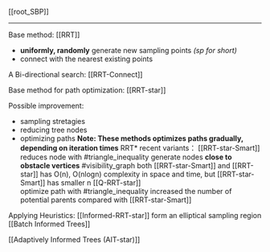 [[root_SBP]]
****
Base method:
[[RRT]]
- **uniformly, randomly** generate new sampling points *(sp for short)*
- connect with the nearest existing points

A Bi-directional search: [[RRT-Connect]]

Base method for path optimization: [[RRT-star]]

Possible improvement:
- sampling stretagies
- reducing tree nodes
- optimizing paths
**Note: These methods optimizes paths gradually, depending on iteration times**
RRT* recent variants：
[[RRT-star-Smart]]
	reduces node with #triangle_inequality 
	generate nodes **close to obstacle vertices** #visibility_graph
both [[RRT-star-Smart]] and [[RRT-star]] has O(n), O(nlogn) complexity in space and time, but [[RRT-star-Smart]] has smaller n
[[Q-RRT-star]]	
	optimize path with #triangle_inequality 
	increased the number of potential parents compared with [[RRT-star-Smart]]

Applying Heuristics:
[[Informed-RRT-star]] 
	form an elliptical sampling region
[[Batch Informed Trees]]
	
[[Adaptively Informed Trees (AIT-star)]]